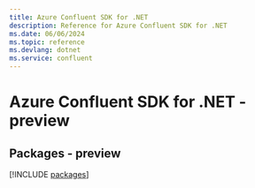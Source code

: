 ```yaml
---
title: Azure Confluent SDK for .NET
description: Reference for Azure Confluent SDK for .NET
ms.date: 06/06/2024
ms.topic: reference
ms.devlang: dotnet
ms.service: confluent
---
```

# Azure Confluent SDK for .NET - preview
## Packages - preview
[!INCLUDE [packages](confluent-index.md)]